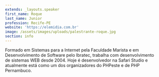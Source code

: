 ```yaml
---
extends: _layouts.speaker
first_name: Roque
last_name: Junior
profession: Recife-PE
website: 'https://elemidia.com.br'
image: /assets/images/uploads/palestrante-roque.jpg
section: info
---
```

Formado em Sistemas para a Internet pela Faculdade Marista e em Desenvolvimento de Software pelo Ibratec, trabalha com desenvolvimento de sistemas WEB desde 2004. Hoje é desenvolvedor na Safari Studio e atualmente está como um dos organizadores do PHPeste e de PHP Pernambuco.
